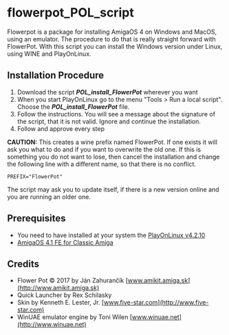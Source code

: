 # flowerpot_POL_script
Flowerpot is a package for installing AmigaOS 4 on Windows and MacOS, using an emulator. The procedure to do that is really straight forward with FlowerPot. With this script you can install the Windows version under Linux, using WINE and PlayOnLinux.

Installation Procedure
----------------------
 1. Download the script ***POL_install_FlowerPot*** wherever you want
 3. When you start PlayOnLinux go to the menu "Tools > Run a local script". Choose the ***POL_install_FlowerPot*** file.
 4. Follow the instructions. You will see a message about the signature of the script, that it is not valid. Ignore and continue the installation.
 5. Follow and approve every step

**CAUTION:** This creates a wine prefix named FlowerPot. If one exists it will ask you what to do and if you want to overwrite the old one. If this is something you do not want to lose, then cancel the installation and change the following line with a different name, so that there is no conflict.

```
PREFIX="FlowerPot"
```

The script may ask you to update itself, if there is a new version online and you are running an older one.

Prerequisites
-------------
* You need to have installed at your system the [PlayOnLinux v4.2.10](https://www.playonlinux.com/en/download.html)
* [AmigaOS 4.1 FE for Classic Amiga](https://www.amikit.amiga.sk/os4) 

Credits
-------
* Flower Pot © 2017 by Ján Zahurančík [www.amikit.amiga.sk](http://www.amikit.amiga.sk)
* Quick Launcher by Rex Schilasky
* Skin by Kenneth E. Lester, Jr. [www.five-star.com](http://www.five-star.com)
* WinUAE emulator engine by Toni Wilen [www.winuae.net](http://www.winuae.net)


